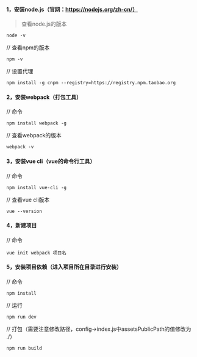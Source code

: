 
#### 1，安装node.js（官网：https://nodejs.org/zh-cn/）

> 查看node.js的版本
```
node -v 
```
// 查看npm的版本
```
npm -v
```
// 设置代理
```
npm install -g cnpm --registry=https://registry.npm.taobao.org
```
#### 2，安装webpack（打包工具）

// 命令
```
npm install webpack -g
```
// 查看webpack的版本
```
webpack -v
```
#### 3，安装vue cli（vue的命令行工具）

// 命令
```
npm install vue-cli -g
```
// 查看vue cli版本
```
vue --version
```
#### 4，新建项目

// 命令
```
vue init webpack 项目名
```
#### 5，安装项目依赖（进入项目所在目录进行安装）

// 命令
```
npm install
```
// 运行
```
npm run dev
```
// 打包（需要注意修改路径，config->index.js中assetsPublicPath的值修改为 ./）
```
npm run build
```
